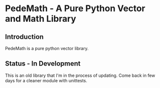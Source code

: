 PedeMath - A Pure Python Vector and Math Library
====================================================

Introduction
------------

PedeMath is a pure python vector library.

Status - In Development
------

This is an old library that I'm in the process of updating.  Come back in few 
days for a cleaner module with unittests.
